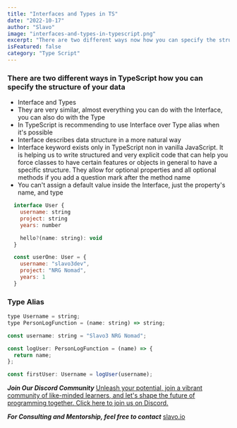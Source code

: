 ```yaml
---
title: "Interfaces and Types in TS"
date: "2022-10-17"
author: "Slavo"
image: "interfaces-and-types-in-typescript.png"
excerpt: "There are two different ways now how you can specify the structure of your data."
isFeatured: false
category: "Type Script"
---
```


### There are two different ways in TypeScript how you can specify the structure of your data

- Interface and Types
- They are very similar, almost everything you can do with the Interface, you can also do with the Type
- In TypeScript is recommending to use Interface over Type alias when it's possible
- Interface describes data structure in a more natural way
- Interface keyword exists only in TypeScript non in vanilla JavaScript. It is helping us to write structured and very explicit code that can help you force classes to have certain features or objects in general to have a specific structure. They allow for optional properties and all optional methods if you add a question mark after the method name
- You can't assign a default value inside the Interface, just the property's name, and type

```js
  interface User {
    username: string
    project: string
    years: number

    hello?(name: string): void
  }

  const userOne: User = {
    username: "slavo3dev",
    project: "NRG Nomad",
    years: 1
  }
```

### Type Alias

```js
type Username = string;
type PersonLogFunction = (name: string) => string;

const username: string = "Slavo3 NRG Nomad";

const logUser: PersonLogFunction = (name) => {
  return name;
};

const firstUser: Username = logUser(username);
```

**_Join Our Discord Community_** [Unleash your potential, join a vibrant community of like-minded learners, and let's shape the future of programming together. Click here to join us on Discord.](https://discord.gg/aN9Pgzz2)

**_For Consulting and Mentorship, feel free to contact_** [slavo.io](/contact)
